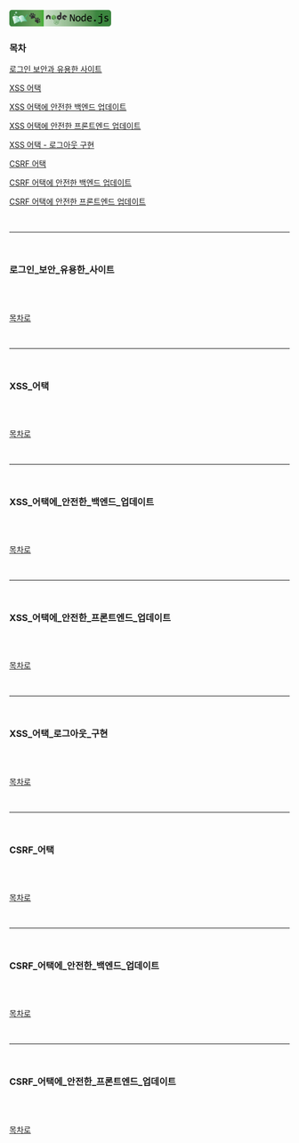 <br />
<a href="https://github.com/seol-yu/TIL/tree/master/NodeJS/노드_백엔드">
  <img src="https://github.com/seol-yu/TIL/raw/master/images/nodejs-badge-logo.png?raw=true" height="30" style="max-width: 100%;">
</a>
<br />

### 목차

[로그인 보안과 유용한 사이트](#로그인_보안_유용한_사이트)

[XSS 어택](#XSS_어택)

[XSS 어택에 안전한 백엔드 업데이트](#XSS_어택에_안전한_백엔드_업데이트)

[XSS 어택에 안전한 프론트엔드 업데이트](#XSS_어택에_안전한_프론트엔드_업데이트)

[XSS 어택 - 로그아웃 구현](#XSS_어택_로그아웃_구현)

[CSRF 어택](#CSRF_어택)

[CSRF 어택에 안전한 백엔드 업데이트](#CSRF_어택에_안전한_백엔드_업데이트)

[CSRF 어택에 안전한 프론트엔드 업데이트](#CSRF_어택에_안전한_프론트엔드_업데이트)

<br />

---

<br />

### 로그인_보안_유용한_사이트

<br />



<br />

[목차로](#목차)

<br />

---

<br />

### XSS_어택

<br />



<br />

[목차로](#목차)

<br />

---

<br />

### XSS_어택에_안전한_백엔드_업데이트

<br />



<br />

[목차로](#목차)

<br />

---

<br />

### XSS_어택에_안전한_프론트엔드_업데이트

<br />



<br />

[목차로](#목차)

<br />

---

<br />

### XSS_어택_로그아웃_구현

<br />



<br />

[목차로](#목차)

<br />

---

<br />

### CSRF_어택

<br />



<br />

[목차로](#목차)

<br />

---

<br />

### CSRF_어택에_안전한_백엔드_업데이트

<br />



<br />

[목차로](#목차)

<br />

---

<br />

### CSRF_어택에_안전한_프론트엔드_업데이트

<br />



<br />

[목차로](#목차)

<br />
